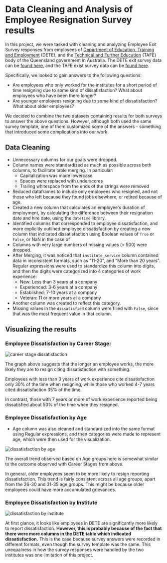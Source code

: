 # Data Cleaning and Analysis of Employee Resignation Survey results

In this project, we were tasked with cleaning and analyzing Employee Exit Survey responses from employees of [Department of Education, Training and Employment](https://en.wikipedia.org/wiki/Department_of_Education_and_Training_) (DETE), and the [Technical and Further Education](https://en.wikipedia.org/wiki/TAFE_Queensland) (TAFE) body of the Queensland government in Australia. The DETE exit survey data can be [found here](https://data.gov.au/dataset/ds-qld-fe96ff30-d157-4a81-851d-215f2a0fe26d/details?q=exit%20survey), and the TAFE exist survey data can be [found here](https://data.gov.au/dataset/ds-qld-89970a3b-182b-41ea-aea2-6f9f17b5907e/details?q=exit%20survey).

Specifically, we looked to gain answers to the following questions:
- Are employees who only worked for the institutes for a short period of time resigning due to some kind of dissatisfaction? What about employees who have been there longer?
- Are younger employees resigning due to some kind of dissatisfaction? What about older employees?

We decided to combine the two datasets containing results for both surveys to answer the above questions. However, although both used the same survey template, one of them customized some of the answers - something that introduced some complications into our work.

## Data Cleaning

- Unnecessary columns for our goals were dropped. 
- Column names were standardized as much as possible across both columns, to facilitate table merging. In particular:
   - Capitalization was made lowercase
   - Spaces were replaced with underscores
   - Trailing whitespace from the ends of the strings were removed
- Reduced dataframes to include only employees who resigned, and not those who left because they found jobs elsewhere, or retired because of age.
- Created a new column that calculates an employee's duration of employment, by calculating the difference between their resignation date and hire date, using the `datetime` library.
- Identified columns that corresponded to employee dissatisfaction, and more explicitly outlined employee dissatisfaction by creating a new column that indicated dissatisfaction using Boolean values of `True` or `False`, or NaN in the case of 
- Columns with very large numbers of missing values (> 500) were dropped.
- After Merging, it was noticed that `institute_service` column contained data in inconsistent formats, such as "11-20", and "More than 20 years". Regular expressions were used to standardize this column into digits, and then the digits were categorized into 4 categories of work experience:       
  - New: Less than 3 years at a company
  - Experienced: 3-6 years at a company
  - Established: 7-10 years at a company
  - Veteran: 11 or more years at a company
- Another column was created to reflect this category. 
- Missing values in the `dissatisfied` column were filled with `False`, since that was the most frequent value in that column. 

## Visualizing the results

### Employee Dissatisfaction by Career Stage:
![career stage dissatisfaction](https://i.gyazo.com/e3e44d5c102490a9aed527bcf6d1e3ba.png)

The graph above suggests that the longer an employee works, the more likely they are to resign citing dissatisfaction with something.

Employees with less than 3 years of work experience cite dissatisfaction only 30% of the time when resigning, while those who worked 4-7 years cited dissatisfaction 35% of the time.

In contrast, those with 7 years or more of work experience reported being dissatisfied about 50% of the time when they resigned.

### Employee Dissatisfaction by Age

- Age column was also cleaned and standardized into the same format using Regular expressions, and then categories were made to represent age, which were then used for the visualization.

![dissatisfaction by age](https://i.gyazo.com/cf3973c632c15c70cfa7fa683047d948.png)

The overall trend observed based on Age groups here is somewhat similar to the outcome observed with Career Stages from above.

In general, older employees seem to be more likely to resign reporting dissatisfaction. This trend is fairly consistent across all age groups, apart from the 26-30 and 31-35 age groups. This might be because older employees could have more accumulated grievances. 


### Employee Dissatisfaction by Institute

![dissatisfaction by institute](https://i.gyazo.com/7a97e12ac48852a5f94b818b046949ff.png)

At first glance, it looks like employees in DETE are significantly more likely to report dissatisfaction. **However, this is probably because of the fact that there were more columns in the DETE table which indicated dissatisfaction.** This is the case because survey answers were recorded in different formats, even though the survey template was the same. This unequalness in how the survey responses were handled by the two institutes was one limitation of this project.

